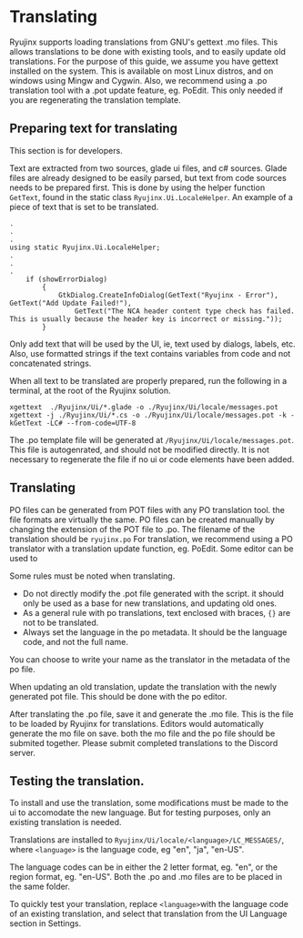# Translating

Ryujinx supports loading translations from GNU's gettext .mo files. This allows translations to be done with existing
tools, and to easily update old translations. For the purpose of this guide, we assume you have gettext installed on the
system. This is available on most Linux distros, and on windows using Mingw and Cygwin. Also, we recommend using a .po
translation tool with a .pot update feature, eg. PoEdit. This only needed if you are regenerating the translation template.

## Preparing text for translating

This section is for developers.

Text are extracted from two sources, glade ui files, and c# sources. Glade files are already designed to be easily parsed, 
but text from code sources needs to be prepared first. This is done by using the helper function `GetText`, found in the
static class `Ryujinx.Ui.LocaleHelper`.
An example of a piece of text that is set to be translated.

```
.
.
.
using static Ryujinx.Ui.LocaleHelper;
.
.
.
	if (showErrorDialog)
        {
            GtkDialog.CreateInfoDialog(GetText("Ryujinx - Error"), GetText("Add Update Failed!"), 
	     		GetText("The NCA header content type check has failed. This is usually because the header key is incorrect or missing."));
        }
```

Only add text that will be used by the UI, ie, text used by dialogs, labels, etc. Also, use formatted strings if the 
text contains variables from code and not concatenated strings.

When all text to be translated are properly prepared, run the following in a terminal, at the root of the Ryujinx solution.

```
xgettext  ./Ryujinx/Ui/*.glade -o ./Ryujinx/Ui/locale/messages.pot
xgettext -j ./Ryujinx/Ui/*.cs -o ./Ryujinx/Ui/locale/messages.pot -k -kGetText -LC# --from-code=UTF-8
```

The .po template file will be generated at `/Ryujinx/Ui/locale/messages.pot`. This file is autogenrated, and should not be
modified directly. It is not necessary to regenerate the file if no ui or code elements have been added.

## Translating

PO files can be generated from POT files with any PO translation tool. the file formats are virtually the same. PO files can
be created manually by changing the extension of the POT file to .po. The filename of the translation should be `ryujinx.po`
For translation, we recommend using a PO translator with a translation update function, eg. PoEdit. Some editor can be used
to 

Some rules must be noted when translating.
* Do not directly modify the .pot file generated with the script. it should only be used as a base for new translations, and updating old ones.
* As a general rule with po translations, text enclosed with braces, `{}` are not to be translated.
* Always set the language in the po metadata. It should be the language code, and not the full name.

You can choose to write your name as the translator in the metadata of the po file.

When updating an old translation, update the translation with the newly generated pot file. This should be done with the 
po editor.

After translating the .po file, save it and generate the .mo file. This is the file to be loaded by Ryujinx for translations.
Editors would automatically generate the mo file on save. both the mo file and the po file should be submited together.
Please submit completed translations to the Discord server.

## Testing the translation.

To install and use the translation, some modifications must be made to the ui to accomodate the new language. But for 
testing purposes, only an existing translation is needed.

Translations are installed to `Ryujinx/Ui/locale/<language>/LC_MESSAGES/`, where `<language>` is the language code, eg "en", "ja", "en-US". 

The language codes can be in either the 2 letter format, eg. "en", or the region format, eg. "en-US". Both the .po and .mo files are
to be placed in the same folder.

To quickly test your translation, replace `<language>`with the language code of an existing translation, and select that
translation from the UI Language section in Settings.